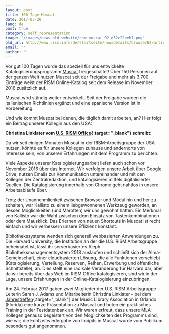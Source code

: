 ```yaml
---
layout: post
title: 100 Tage Muscat
date: 2017-03-20
lang: de
post: true
category: self_representation
image: "/images/news-old-website/csm_muscat_02_d52c22eeb7.png"
old_url: http://www.rism.info/de/startseite/newsdetails/browse/62/article/64/100-days-of-muscat.html
email: ''
author: ''
---
```


Vor gut 100 Tagen wurde das speziell für uns entwickelte Katalogisierungsprogramm [Muscat](/de/community/muscat.html#c3306) freigeschaltet! Über 150 Personen auf der ganzen Welt nutzen Muscat seit der Freigabe und mehr als 3.700 Einträge weist der RISM Online-Katalog seit dem Release im November 2016 zusätzlich auf.

Muscat wird ständig weiter entwickelt. Seit der Freigabe wurden die italienischen Richtlinien ergänzt und eine spanische Version ist in Vorbereitung.

Und wie kommt Muscat bei denen, die täglich damit arbeiten, an? Hier folgt ein Beitrag unserer Kollegin aus den USA:

**Christina Linklater vom [U.S. RISM Office](http://hcl.harvard.edu/libraries/loebmusic/isham/rism.cfm){:target="_blank"} schreibt:**

Da wir seit einigen Monaten Muscat in der RISM-Arbeitsgruppe der USA nutzen, könnte es für unsere Kollegen zuhause und andernorts von Interesse sein, von unseren Erfahrungen mit dem Programm zu berichten.

Viele Aspekte unserer Katalogisierungsarbeit liefen auch schon vor November 2016 über das Internet. Wir verfolgen unsere Arbeit über Google Drive, nutzen Emails zur Kommunikation untereinander und mit den Kollegen der Zentralredaktion, und katalogisieren mittels digitalisierter Quellen. Die Katalogisierung innerhalb von Chrome geht nahtlos in unsere Arbeitsabläufe über.

Trotz der Unannehmlichkeit zwischen Browser und Modul hin und her zu schalten, war Kallisto zu einem liebgewonnenen Werkzeug geworden, an dessen Möglichkeiten (und Marotten) wir uns gewöhnt hatten. Ein Merkmal von Kallisto war die Wahl zwischen dem Einsatz von Tastenkombinationen oder dem Mausklick. Das Erlernen von neuen Shortcuts in Muscat ist recht einfach und wir verbessern unsere Effizienz konstant.

Bibliothekssysteme wenden sich generell webbasierten Anwendungen zu. Die Harvard University, die Institution an der die U.S. RISM Arbeitsgruppe beheimatet ist, lässt ihr serverbasiertes Aleph Bibliotheksmanagementsystem 2018 auslaufen und schließt sich der Alma-Gemeinschaft, einer cloudbasierten Lösung, die alle Funktionen verschiebt (Katalogisierung, Verteilung, Reserven, Reihen, Erwerbung und öffentliche Schnittstelle), an. Dies stellt eine radikale Veränderung für Harvard dar, aber da wir bereits über das Web im RISM Office katalogisieren, sind wir in der Lage, unsere Erfahrungen in der Online-Katalogisierung einzubringen.

Am 24. Februar 2017 gaben zwei Mitglieder der U.S. RISM Arbeitsgruppe – Leiterin Sarah J. Adams und Mitarbeiterin Christina Linklater – bei dem [Jahrestreffen](http://www.musiclibraryassoc.org/BlankCustom.asp?page=mla_2017){:target="_blank"} der Music Library Association in Orlando (Florida) eine kurze Präsentation zu Muscat und boten ein praktisches Training in der Testdatenbank an. Wir waren erfreut, dass unsere MLA-Kollegen genauso begeistert von den Möglichkeiten des Programms sind, wie wir; die Echtzeitwiedergabe von Incipits in Muscat wurde vom Publikum besonders gut angenommen.


